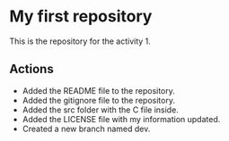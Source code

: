 # My first repository

This is the repository for the activity 1.

## Actions

- Added the README file to the repository.
- Added the gitignore file to the repository.
- Added the src folder with the C file inside.
- Added the LICENSE file with my information updated.
- Created a new branch named dev.
